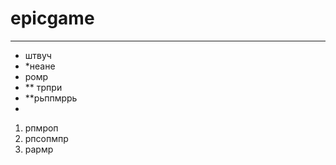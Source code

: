 # epicgame
---

* штвуч
* *неане
* ромр
* ** трпри
* **рьппмррь
* 

1. рпмроп
1. рпсопмпр 
1. рармр
